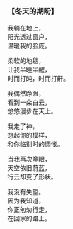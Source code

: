 ### 【冬天的期盼】

我躺在地上，  
阳光透过窗户，  
温暖我的脸庞。

柔软的地毯，  
让我半睡半醒，  
时而打盹，时而打鼾。  

我偶然睁眼，  
看到一朵白云，  
悠悠漫步在天上。

我走了神，  
想起你的模样，  
和你临别时的惆怅。

当我再次睁眼，  
天空依旧蔚蓝，  
行云却变了形状。

我没有失望。  
因为我知道，  
你正匆匆行走，  
在回家的路上。
